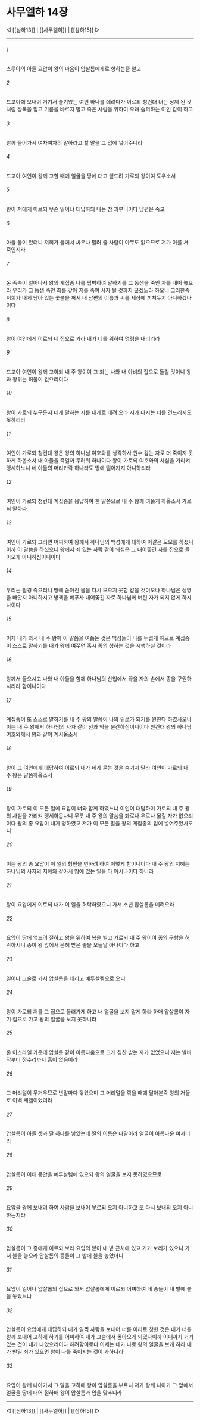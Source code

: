 # 사무엘하 14장

◁ [[삼하13]] | [[사무엘하]] | [[삼하15]] ▷
***

###### 1
스루야의 아들 요압이 왕의 마음이 압살롬에게로 향하는줄 알고

###### 2
드고아에 보내어 거기서 슬기있는 여인 하나를 데려다가 이르되 청컨대 너는 상제 된 것처럼 상복을 입고 기름을 바르지 말고 죽은 사람을 위하여 오래 슬퍼하는 여인 같이 하고

###### 3
왕께 들어가서 여차여차히 말하라고 할 말을 그 입에 넣어주니라

###### 4
드고아 여인이 왕께 고할 때에 얼굴을 땅에 대고 엎드려 가로되 왕이여 도우소서

###### 5
왕이 저에게 이르되 무슨 일이냐 대답하되 나는 참 과부니이다 남편은 죽고

###### 6
아들 둘이 있더니 저희가 들에서 싸우나 말려 줄 사람이 아무도 없으므로 저가 이를 쳐 죽인지라

###### 7
온 족속이 일어나서 왕의 계집종 나를 핍박하여 말하기를 그 동생을 죽인 자를 내어 놓으라 우리가 그 동생 죽인 죄를 갚아 저를 죽여 사자 될 것까지 끊겠노라 하오니 그러한즉 저희가 내게 남아 있는 숯불을 꺼서 내 남편의 이름과 씨를 세상에 끼쳐두지 아니하겠나이다

###### 8
왕이 여인에게 이르되 네 집으로 가라 내가 너를 위하여 명령을 내리리라

###### 9
드고아 여인이 왕께 고하되 내 주 왕이여 그 죄는 나와 내 아비의 집으로 돌릴 것이니 왕과 왕위는 허물이 없으리이다

###### 10
왕이 가로되 누구든지 네게 말하는 자를 내게로 데려 오라 저가 다시는 너를 건드리지도 못하리라

###### 11
여인이 가로되 청컨대 왕은 왕의 하나님 여호와를 생각하사 원수 갚는 자로 더 죽이지 못하게 하옵소서 내 아들을 죽일까 두려워 하나이다 왕이 가로되 여호와의 사심을 가리켜 맹세하노니 네 아들의 머리카락 하나라도 땅에 떨어지지 아니하리라

###### 12
여인이 가로되 청컨대 계집종을 용납하여 한 말씀으로 내 주 왕께 여쭙게 하옵소서 가로되 말하라

###### 13
여인이 가로되 그러면 어찌하여 왕께서 하나님의 백성에게 대하여 이같은 도모를 하셨나이까 이 말씀을 하셨으니 왕께서 죄 있는 사람 같이 되심은 그 내어쫓긴 자를 집으로 돌아오게 아니하심이니이다

###### 14
우리는 필경 죽으리니 땅에 쏟아진 물을 다시 모으지 못함 같을 것이오나 하나님은 생명을 빼앗지 아니하시고 방책을 베푸사 내어쫓긴 자로 하나님께 버린 자가 되지 않게 하시나이다

###### 15
이제 내가 와서 내 주 왕께 이 말씀을 여쭙는 것은 백성들이 나를 두렵게 하므로 계집종이 스스로 말하기를 내가 왕께 여쭈면 혹시 종의 청하는 것을 시행하실 것이라

###### 16
왕께서 들으시고 나와 내 아들을 함께 하나님의 산업에서 끊을 자의 손에서 종을 구원하시리라 함이니이다

###### 17
계집종이 또 스스로 말하기를 내 주 왕의 말씀이 나의 위로가 되기를 원한다 하였사오니 이는 내 주 왕께서 하나님의 사자 같이 선과 악을 분간하심이니이다 원컨대 왕의 하나님 여호와께서 왕과 같이 계시옵소서

###### 18
왕이 그 여인에게 대답하여 이르되 내가 네게 묻는 것을 숨기지 말라 여인이 가로되 내 주 왕은 말씀하옵소서

###### 19
왕이 가로되 이 모든 일에 요압이 너와 함께 하였느냐 여인이 대답하여 가로되 내 주 왕의 사심을 가리켜 맹세하옵나니 무릇 내 주 왕의 말씀을 좌로나 우로나 옮길 자가 없으리이다 왕의 종 요압이 내게 명하였고 저가 이 모든 말을 왕의 계집종의 입에 넣어주었사오니

###### 20
이는 왕의 종 요압이 이 일의 형편을 변하려 하여 이렇게 함이니이다 내 주 왕의 지혜는 하나님의 사자의 지혜와 같아서 땅에 있는 일을 다 아시나이다 하니라

###### 21
왕이 요압에게 이르되 내가 이 일을 허락하였으니 가서 소년 압살롬을 데려오라

###### 22
요압이 땅에 엎드려 절하고 왕을 위하여 복을 빌고 가로되 내 주 왕이여 종의 구함을 허락하시니 종이 왕 앞에서 은혜 받은 줄을 오늘날 아나이다 하고

###### 23
일어나 그술로 가서 압살롬을 데리고 예루살렘으로 오니

###### 24
왕이 가로되 저를 그 집으로 물러가게 하고 내 얼굴을 보지 말게 하라 하매 압살롬이 자기 집으로 가고 왕의 얼굴을 보지 못하니라

###### 25
온 이스라엘 가운데 압살롬 같이 아름다움으로 크게 칭찬 받는 자가 없었으니 저는 발바닥부터 정수리까지 흠이 없음이라

###### 26
그 머리털이 무거우므로 년말마다 깎았으며 그 머리털을 깎을 때에 달아본즉 왕의 저울로 이백 세겔이었더라

###### 27
압살롬이 아들 셋과 딸 하나를 낳았는데 딸의 이름은 다말이라 얼굴이 아름다운 여자더라

###### 28
압살롬이 이태 동안을 예루살렘에 있으되 왕의 얼굴을 보지 못하였으므로

###### 29
요압을 왕께 보내려 하여 사람을 보내어 부르되 오지 아니하고 또 다시 보내되 오지 아니하는지라

###### 30
압살롬이 그 종에게 이르되 보라 요압의 밭이 내 밭 근처에 있고 거기 보리가 있으니 가서 불을 놓으라 압살롬의 종들이 그 밭에 불을 놓았더니

###### 31
요압이 일어나 압살롬의 집으로 와서 압살롬에게 이르되 어찌하여 네 종들이 내 밭에 불을 놓았느냐

###### 32
압살롬이 요압에게 대답하되 내가 일찍 사람을 보내어 너를 이리로 청한 것은 내가 너를 왕께 보내어 고하게 하기를 어찌하여 내가 그술에서 돌아오게 되었나이까 이때까지 거기 있는 것이 내게 나았으리이다 하려함이로다 이제는 네가 나로 왕의 얼굴을 보게 하라 내가 만일 죄가 있으면 왕이 나를 죽이시는 것이 가하니라

###### 33
요압이 왕께 나아가서 그 말을 고하매 왕이 압살롬을 부르니 저가 왕께 나아가 그 앞에서 얼굴을 땅에 대어 절하매 왕이 압살롬과 입을 맞추니라

***
◁ [[삼하13]] | [[사무엘하]] | [[삼하15]] ▷